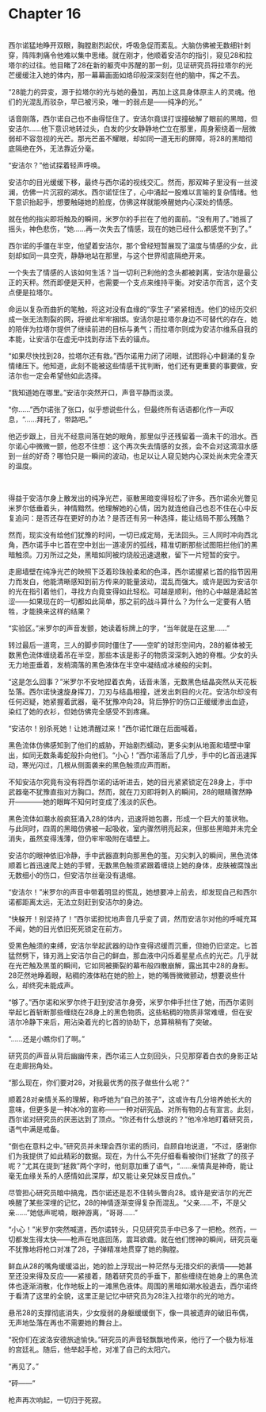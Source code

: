 # Chapter 16

<br>
西尔诺猛地睁开双眼，胸膛剧烈起伏，呼吸急促而紊乱。大脑仿佛被无数细针刺穿，阵阵刺痛令他难以集中思绪。就在刚才，他顺着安洁尔的指引，窥见28和拉塔尔的过往。他目睹了28在新的躯壳中苏醒的那一刻，见证研究员将拉塔尔的光芒缓缓注入她的体内，那一幕幕画面如烙印般深深刻在他的脑中，挥之不去。

“28能力的异变，源于拉塔尔的光与她的叠加，再加上这具身体原主人的灵魂。他们的光混乱而驳杂，早已被污染，唯一的弱点是——纯净的光。”

话音刚落，西尔诺自己也不由得怔住了。安洁尔竟误打误撞破解了眼前的黑暗，但安洁尔……他下意识地转过头，白发的少女静静地伫立在那里，周身萦绕着一层微弱却不容忽视的光芒。那光芒虽不耀眼，却如同一道无形的屏障，将28的黑暗彻底隔绝在外，无法靠近分毫。

“安洁尔？”他试探着轻声呼唤。

安洁尔的目光缓缓下移，最终与西尔诺的视线交汇。然而，那双眸子里没有一丝波澜，仿佛一片沉寂的湖水。西尔诺怔住了，心中涌起一股难以言喻的复杂情绪。他下意识抬起手，想要触碰她的脸庞，仿佛这样就能唤醒她内心深处的情感。

就在他的指尖即将触及的瞬间，米罗尔的手拦在了他的面前。“没有用了。”她摇了摇头，神色悲伤，“她……再一次失去了情感，现在的她已经什么都感觉不到了。”

西尔诺的手僵在半空，他望着安洁尔，那个曾经短暂展现了温度与情感的少女，此刻却如同一具空壳，静静地站在那里，与这个世界彻底隔绝开来。

一个失去了情感的人该如何生活？当一切利己利他的念头都被剥离，安洁尔是最公正的天秤。然而即便是天秤，也需要一个支点来维持平衡。对安洁尔而言，这个支点便是拉塔尔。

命运以复杂而曲折的笔触，将这对没有血缘的“孪生子”紧紧相连。他们的经历交织成一张无法割裂的网，将彼此牢牢捆绑。安洁尔是拉塔尔身边不可替代的存在，她的陪伴为拉塔尔提供了继续前进的目标与勇气；而拉塔尔则成为安洁尔维系自我的本能，让安洁尔在虚无中找到存活下去的锚点。

“如果尽快找到28，拉塔尔还有救。”西尔诺用力闭了闭眼，试图将心中翻涌的复杂情绪压下。他知道，此刻不能被这些情感干扰判断，他们还有更重要的事要做，安洁尔也一定会希望他如此选择。

“我知道她在哪里。”安洁尔突然开口，声音平静而淡漠。

“你……”西尔诺张了张口，似乎想说些什么，但最终所有话语都化作一声叹息，“……拜托了，带路吧。”

他迈步跟上，目光不经意间落在她的眼角，那里似乎还残留着一滴未干的泪水。西尔诺心中微微一颤，他忍不住想：这个再次失去情感的女孩，会不会对这滴泪水感到一丝的好奇？哪怕只是一瞬间的波动，也足以让人窥见她内心深处尚未完全湮灭的温度。

<br>

得益于安洁尔身上散发出的纯净光芒，驱散黑暗变得轻松了许多。西尔诺余光瞥见米罗尔低垂着头，神情黯然。他理解她的心情，因为就连他自己也忍不住在心中反复追问：是否还存在更好的办法？是否还有另一种选择，能让结局不那么残酷？

然而，现实没有给他们犹豫的时间，一切已成定局，无法回头。三人同时冲向西北角，西尔诺手中匕首在空中划出一道凌厉的弧线，精准切断那些试图阻拦他们的黑暗触须。刀刃所过之处，黑暗如同被灼烧般迅速退散，留下一片短暂的安宁。

走廊墙壁在纯净光芒的映照下泛着珍珠般柔和的色泽，西尔诺握紧匕首的指节因用力而发白，他能清晰感知到前方传来的能量波动，混乱而强大。或许是因为安洁尔的光在指引着他们，寻找方向竟变得如此轻松。可越是顺利，他的心中越是涌起苦涩——如果现在的一切都如此简单，那之前的战斗算什么？为什么一定要有人牺牲，才能换来这样的结果？

“实验区。”米罗尔的声音发颤，她读着标牌上的字，“当年就是在这里……”

转过最后一道弯，三人的脚步同时僵住了——空旷的球形空间内，28的躯体被无数黑色流体缠绕着吊在半空，那些本该是影子的物质深深刺入她的脊椎。少女的头无力地歪垂着，发梢滴落的黑色液体在半空中凝结成冰棱般的尖刺。

“这是怎么回事？”米罗尔不安地捏着衣角，话音未落，无数黑色结晶突然从天花板坠落。西尔诺快速旋身挥刀，刀刃与结晶相撞，迸发出刺目的火花。安洁尔却没有任何迟疑，她紧握着武器，毫不犹豫冲向28。背后狰狞的伤口正缓缓渗出血迹，染红了她的衣衫，但她仿佛完全感受不到疼痛。

“安洁尔！别杀死她！让她清醒过来！”西尔诺忙跟在后面喊着。

黑色流体仿佛感知到了他们的威胁，开始剧烈蠕动，更多尖刺从地面和墙壁中窜出，如同无数条毒蛇般扑向他们。“小心！”西尔诺落后了几步，手中的匕首迅速挥动，寒光闪过，几根从侧面袭来的黑色触须应声而断。

不知安洁尔究竟有没有将西尔诺的话听进去，她的目光紧紧锁定在28身上，手中武器毫不犹豫直指对方胸口。然而，就在刀刃即将刺入的瞬间，28的眼睛骤然睁开————她的眼眸不知何时变成了浅淡的灰色。

黑色流体如潮水般疯狂涌入28的体内，迅速将她包裹，形成一个巨大的茧状物。与此同时，四周的黑暗仿佛被一起吸收，室内骤然明亮起来，但那些黑暗并未完全消失，虽然变得浅薄，但仍牢牢吸附在墙壁上。

安洁尔的眼神依旧冷静，手中武器直刺向那黑色的茧。刃尖刺入的瞬间，黑色流体顺着匕首迅速爬上她的手臂，无数黑色触须紧跟着缠绕上她的身体，皮肤被腐蚀出无数细小的伤口，但安洁尔丝毫没有退缩。

“安洁尔！”米罗尔的声音中带着明显的慌乱，她想要冲上前去，却发现自己和西尔诺都距离太远，无法立刻赶到安洁尔的身边。

“快躲开！别坚持了！”西尔诺担忧地声音几乎变了调，然而安洁尔对他的呼喊充耳不闻，她的目光依旧死死锁定在前方。

受黑色触须的束缚，安洁尔举起武器的动作变得迟缓而沉重，但她仍旧坚定。匕首猛然劈下，锋刃溅上安洁尔自己的鲜血，那血液中闪烁着星星点点的光芒。几乎就在光芒触及黑茧的瞬间，它如同被撕裂的幕布般四散崩解，露出其中28的身影。28茫然地睁着眼，粘稠的液体粘在她的脸上，她的嘴唇微微颤动，想要说些什么，却终究未能成声。

“够了。”西尔诺和米罗尔终于赶到安洁尔身旁，米罗尔伸手拦住了她，而西尔诺则举起匕首斩断那些缠绕在28身上的黑色物质。这些粘稠的物质非常难缠，但在安洁尔冷静下来后，用沾染着光的匕首的协助下，总算稍稍有了突破。

“……还是小瞧你们了啊。”

研究员的声音从背后幽幽传来，西尔诺三人立刻回头，只见那穿着白衣的身影正站在走廊拐角处。

“那么现在，你们要对28，对我最优秀的孩子做些什么呢？”

顺着28对亲情关系的理解，称呼她为“自己的孩子”，这或许有几分培养她长大的意味，但更多是一种冰冷的宣称——一种对研究品、对所有物的占有宣言。此刻，西尔诺对研究员的厌恶达到了顶点。“你还有什么想说的？”他冷冷地盯着研究员，语气中满是戒备。

“倒也在意料之中。”研究员并未理会西尔诺的质问，自顾自地说道，“不过，感谢你们为我提供了如此精彩的数据。现在，为什么不先仔细看看被你们‘拯救’了的孩子呢？”尤其在提到“拯救”两个字时，他刻意加重了语气，“……亲情真是神奇，能让毫无血缘关系的人感情如此深厚，却又能让亲兄妹反目成仇。”

尽管担心研究员暗中搞鬼，西尔诺还是忍不住转头瞥向28。或许是安洁尔的光芒唤醒了某些深埋的记忆，28的神情逐渐变得复杂而混乱。“父亲……不，不是父亲……”她低声呢喃，眼神游离，“哥哥……”

“小心！”米罗尔突然喊道，西尔诺转头，只见研究员手中已多了一把枪。然而，一切都发生得太快——枪声在地底回荡，震耳欲聋。就在他们愣神的瞬间，研究员毫不犹豫地将枪口对准了28，子弹精准地贯穿了她的胸膛。

鲜血从28的嘴角缓缓溢出，她的脸上浮现出一种茫然与无措交织的表情——她甚至还没来得及反应——紧接着，随着研究员的手垂下，那些缠绕在她身上的黑色流体也逐渐消散，化作地板上的一滩黑色液体。周围的黑暗如潮水般退去，西尔诺终于看清了这里的全貌，这里正是记忆中研究员为28注入拉塔尔的光的地方。

悬吊28的支撑彻底消失，少女瘦弱的身躯缓缓倒下，像一具被遗弃的破旧布偶，无声地坠落在再也不需要她的舞台上。

“祝你们在波洛安德旅途愉快。”研究员的声音轻飘飘地传来，他行了一个极为标准的宫廷礼。随后，他举起手枪，对准了自己的太阳穴。

“再见了。”

“砰——”

枪声再次响起，一切归于死寂。
